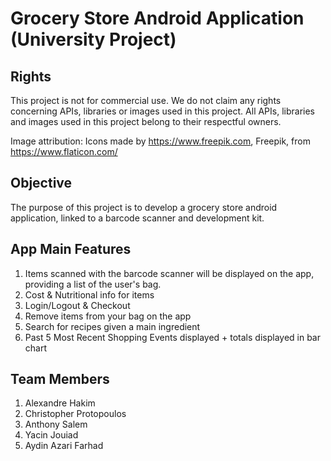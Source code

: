 # Grocery Store Android Application (University Project)

## Rights

This project is not for commercial use.
We do not claim any rights concerning APIs, libraries or images used in this project. All APIs, libraries and images used in this project belong to their respectful owners.

Image attribution: Icons made by https://www.freepik.com, Freepik, from https://www.flaticon.com/

## Objective

The purpose of this project is to develop a grocery store android application, linked to a barcode scanner and development kit. 

## App Main Features

1. Items scanned with the barcode scanner will be displayed on the app, providing a list of the user's bag.
2. Cost & Nutritional info for items
3. Login/Logout & Checkout
4. Remove items from your bag on the app 
5. Search for recipes given a main ingredient
6. Past 5 Most Recent Shopping Events displayed + totals displayed in bar chart
 
## Team Members

1. Alexandre Hakim
2. Christopher Protopoulos
3. Anthony Salem
4. Yacin Jouiad
5. Aydin Azari Farhad
